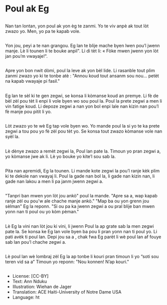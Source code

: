 # Poul ak Eg

##
Nan tan lontan, yon poul ak yon èg te zanmi. Yo te viv anpè ak tout lòt zwazo yo. Men, yo pa te kapab vole.

##
Yon jou, peyi a te nan grangou. Eg lan te blije mache byen lwen pou’l jwenn manje. Lè li tounen li te bouke anpil". Li di tèt li: « Fòke mwen jwenn yon lòt jan pou’m vwayaje!".

##
Apre yon bon nwit dòmi, poul la leve ak yon bèl lide. Li rasanble tout plim zanmi zwazo yo ki te tonbe atè : "Annou koud tout ansanm sou nou... petèt na kapab vwayaje pi fasil."

##
Eg lan te sèl ki te gen zegwi, se konsa li kòmanse koud an premye. Li fè de bèl zèl pou tèt li enpi li vole byen wo sou poul la. Poul la prete zegwi a men li vin fatige koud. Li depoze zegwi a nan yon bol enpi lale nan kizin nan pou’l fè manje pou pitit li yo.

##
Lòt zwazo yo te wè Eg tap vole byen wo. Yo mande poul la si yo te ka prete zegwi a tou pou yo fè zèl pou tèt yo. Se konsa tout zwazo kòmanse vole nan syèl la.

##
Lè dènye zwazo a remèt zegwi la, Poul lan pate la. Timoun yo pran zegwi a, yo kòmanse jwe ak li. Lè yo bouke yo kite’l sou sab la.

##
Pita nan apremidi, Eg la tounen. Li mande kote zegwi la pou’l ranje kèk plim ki te dekole nan vwayaj li. Poul la gade nan bol la, li gade nan kizin nan, li gade nan lakou a men li pa janm jwenn zegwi a.

##
"Tanpri ban mwen yon lòt jou ankò" poul la mande. "Apre sa a, wap kapab ranje zèl ou pou'w ale chache manje ankò." "Map ba ou yon grenn jou sèlman" Eg la reponn. "Si ou pa ka jwenn zegwi a ou pral blije ban mwen yonn nan ti poul ou yo kòm pèman."

##
Lè Eg la vini nan lòt jou ki vini, li jwenn Poul la ap grate sab la men zegwi pate la. Se konsa ke Eg lan vole byen ba pou li pran yonn nan ti poul yo. Li pati avèk ti poul lan. Depi jou sa a , chak fwa Eg parèt li wè poul lan af fouye sab lan pou’l chache zegwi a.

##
Lè poul lan wè lombraj zèl Eg la ap tonbe li kouri pran timoun li yo “soti sou teren vid sa a” Timoun yo reponn: "Nou konnen! N’ap kouri."

##
* License: [CC-BY]
* Text: Ann Nduku
* Illustration: Wiehan de Jager
* Translation: ACE Haiti-University of Notre Dame USA
* Language: ht
